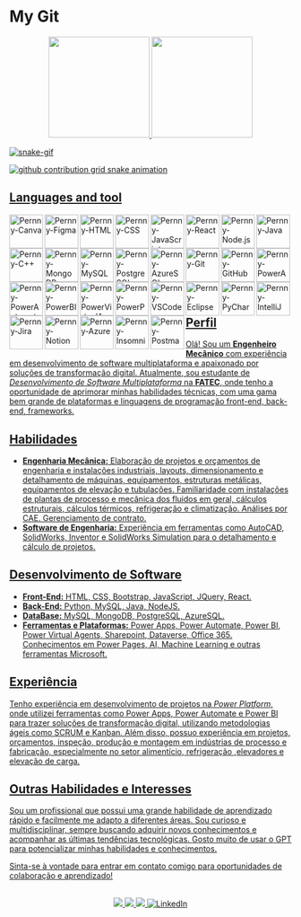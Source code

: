 # My Git

<div align="center">
  <a href="[https://github.com/PernnyDev](https://github.com/PernnyDev)">
  <img height="180em" src="https://github-profile-summary-cards.vercel.app/api/cards/stats?username=PernnyDev&theme=radical"/>
  <img height="180em" src="https://github-profile-summary-cards.vercel.app/api/cards/repos-per-language?username=PernnyDev&theme=radical"/>
</div>

![snake-gif](https://github.com/PernnyDev/PernnyDev/blob/output/github-contribution-grid-snake.svg)

<picture>
  <source media="(prefers-color-scheme: dark)" srcset="https://raw.githubusercontent.com/PernnyDev/PernnyDev/output/github-contribution-grid-snake-dark.svg">
  <source media="(prefers-color-scheme: light)" srcset="https://raw.githubusercontent.com/PernnyDev/PernnyDev/output/github-contribution-grid-snake.svg">
  <img alt="github contribution grid snake animation" src="https://raw.githubusercontent.com/PernnyDev/PernnyDev/output/github-contribution-grid-snake.svg">
</picture>

## Languages and tool

  <div
<p><!-- Prototypes -->
<img align="left" alt="Pernny-Canva" height="60" width="60" src="https://cdn.jsdelivr.net/gh/devicons/devicon/icons/canva/canva-original.svg">
<img align="left" alt="Pernny-Figma" height="60" width="60" src="https://cdn.jsdelivr.net/gh/devicons/devicon@latest/icons/figma/figma-original.svg" />

<!-- Frontend -->
<img align="left" alt="Pernny-HTML" height="60" width="60" src="https://cdn.jsdelivr.net/gh/devicons/devicon/icons/html5/html5-original-wordmark.svg">
<img align="left" alt="Pernny-CSS" height="60" width="60" src="https://cdn.jsdelivr.net/gh/devicons/devicon/icons/css3/css3-original-wordmark.svg">
<img align="left" alt="Pernny-JavaScript" height="60" width="60" src="https://cdn.jsdelivr.net/gh/devicons/devicon/icons/javascript/javascript-original.svg">
<img align="left" alt="Pernny-React" height="60" width="60" src="https://cdn.jsdelivr.net/gh/devicons/devicon/icons/react/react-original-wordmark.svg">

<!-- Backend -->
<img align="left" alt="Pernny-Node.js" height="60" width="60" src="https://cdn.jsdelivr.net/gh/devicons/devicon/icons/nodejs/nodejs-original-wordmark.svg">
<img align="left" alt="Pernny-Java" height="60" width="60" src="https://cdn.jsdelivr.net/gh/devicons/devicon/icons/java/java-original-wordmark.svg" />
<img align="left" alt="Pernny-C++" height="60" width="60"src="https://cdn.jsdelivr.net/gh/devicons/devicon/icons/cplusplus/cplusplus-original.svg" />

<!-- Databases -->
<img align="left" alt="Pernny-MongoDB" height="60" width="60" src="https://cdn.jsdelivr.net/gh/devicons/devicon/icons/mongodb/mongodb-original-wordmark.svg">
<img align="left" alt="Pernny-MySQL" height="60" width="60" src="https://cdn.jsdelivr.net/gh/devicons/devicon/icons/mysql/mysql-original-wordmark.svg">
<img align="left" alt="Pernny-PostgreSQL" height="60" width="60" src="https://cdn.jsdelivr.net/gh/devicons/devicon/icons/postgresql/postgresql-original-wordmark.svg"> 
<img align="left" alt="Pernny-AzureSQL" height="60" width="60" src="https://cdn.jsdelivr.net/gh/devicons/devicon/icons/azuresqldatabase/azuresqldatabase-original.svg" />

<!-- Version Control / Repositories -->
<img align="left" alt="Pernny-Git" height="60" width="60" src="https://cdn.jsdelivr.net/gh/devicons/devicon/icons/git/git-original-wordmark.svg">
<img align="left" alt="Pernny-GitHub" height="60" width="60" src="https://cdn.jsdelivr.net/gh/devicons/devicon/icons/github/github-original-wordmark.svg">

<!-- Low/No-Code -->
<img align="left" alt="Pernny-PowerApps" height="60" width="60" src="https://powerbi.microsoft.com/pictures/application-logos/svg/powerapps.svg">
<img align="left" alt="Pernny-PowerAutomate" height="60" width="60" src="https://powerbi.microsoft.com/pictures/application-logos/svg/powerautomate.svg">
<img align="left" alt="Pernny-PowerBI" height="60" width="60" src="https://powerapps.microsoft.com/images/application-logos/svg/powerbi.svg">
<img align="left" alt="Pernny-PowerVirtualAgents" height="60" width="60" src="https://powerbi.microsoft.com/pictures/application-logos/svg/powervirtualagents.svg">
<img align="left" alt="Pernny-PowerPages" height="60" width="60" src="https://powerbi.microsoft.com/pictures/application-logos/svg/powerpages.svg">

<!-- IDEs and Code Editors -->
<img align="left" alt="Pernny-VSCode" height="60" width="60" src="https://cdn.jsdelivr.net/gh/devicons/devicon/icons/vscode/vscode-original-wordmark.svg">
<img align="left" alt="Pernny-Eclipse" height="60" width="60" src="https://cdn.jsdelivr.net/gh/devicons/devicon/icons/eclipse/eclipse-original-wordmark.svg">
<img align="left" alt="Pernny-PyCharm" height="60" width="60" src="https://cdn.jsdelivr.net/gh/devicons/devicon/icons/pycharm/pycharm-original.svg">
<img align="left" alt="Pernny-IntelliJ" height="60" width="60" src="https://cdn.jsdelivr.net/gh/devicons/devicon/icons/intellij/intellij-original.svg">

<!-- Project Management -->
<img align="left" alt="Pernny-Jira" height="60" width="60" src="https://cdn.jsdelivr.net/gh/devicons/devicon/icons/jira/jira-original-wordmark.svg">
<img align="left" alt="Pernny-Notion" height="60" width="60" src="https://cdn.jsdelivr.net/gh/devicons/devicon/icons/notion/notion-original.svg">

<!-- Other Tools -->
<img align="left" alt="Pernny-Azure" height="60" width="60" src="https://cdn.jsdelivr.net/gh/devicons/devicon/icons/azure/azure-original.svg">
<img align="left" alt="Pernny-Insomnia" height="60" width="60" src="https://cdn.jsdelivr.net/gh/devicons/devicon/icons/insomnia/insomnia-original.svg">  
<img align="left" alt="Pernny-Postman" height="60" width="60" src="https://cdn.jsdelivr.net/gh/devicons/devicon/icons/postman/postman-original.svg" />
</p>
</div>
 <hr>

<h2>Perfil</h2>

<p>Olá! Sou um <strong>Engenheiro Mecânico</strong> com experiência em desenvolvimento de software multiplataforma e apaixonado por soluções de transformação digital. Atualmente, sou estudante de <em>Desenvolvimento de Software Multiplataforma</em> na <strong>FATEC</strong>, onde tenho a oportunidade de aprimorar minhas habilidades técnicas, com uma gama bem grande de plataformas e linguagens de programação front-end, back-end, frameworks.</p>

<h2>Habilidades</h2>

<ul>
  <li><strong>Engenharia Mecânica:</strong> Elaboração de projetos e orçamentos de engenharia e instalações industriais, layouts, dimensionamento e detalhamento de máquinas, equipamentos, estruturas metálicas, equipamentos de elevação e tubulações. Familiaridade com instalações de plantas de processo e mecânica dos fluidos em geral, cálculos estruturais, cálculos térmicos, refrigeração e climatização. Análises por CAE. Gerenciamento de contrato.</li>
  <li><strong>Software de Engenharia:</strong> Experiência em ferramentas como AutoCAD, SolidWorks, Inventor e SolidWorks Simulation para o detalhamento e cálculo de projetos.</li>
</ul>

<h2>Desenvolvimento de Software</h2>

<ul>
  <li><strong>Front-End:</strong> HTML, CSS, Bootstrap, JavaScript, JQuery, React.</li>
  <li><strong>Back-End:</strong> Python, MySQL, Java, NodeJS.</li>
  <li><strong>DataBase:</strong> MySQL, MongoDB, PostgreSQL, AzureSQL.</li>
  <li><strong>Ferramentas e Plataformas:</strong> Power Apps, Power Automate, Power BI, Power Virtual Agents, Sharepoint, Dataverse, Office 365. Conhecimentos em Power Pages, AI, Machine Learning e outras ferramentas Microsoft.</li>
</ul>

<h2>Experiência</h2>

<p>Tenho experiência em desenvolvimento de projetos na <em>Power Platform</em>, onde utilizei ferramentas como Power Apps, Power Automate e Power BI para trazer soluções de transformação digital, utilizando metodologias ágeis como SCRUM e Kanban. Além disso, possuo experiência em projetos, orçamentos, inspeção, produção e montagem em indústrias de processo e fabricação, especialmente no setor alimentício, refrigeração ,elevadores e elevação de carga.</p>

<h2>Outras Habilidades e Interesses</h2>

<p>Sou um profissional que possui uma grande habilidade de aprendizado rápido e facilmente me adapto a diferentes áreas. Sou curioso e multidisciplinar, sempre buscando adquirir novos conhecimentos e acompanhar as últimas tendências tecnológicas. Gosto muito de usar o GPT para potencializar minhas habilidades e conhecimentos.</p>

<p>Sinta-se à vontade para entrar em contato comigo para oportunidades de colaboração e aprendizado! </p>
<div align="center">
  <br>
  <a href="https://contate.me/pernnydev">
   <img src="https://img.shields.io/badge/WhatsApp-25D366?style=for-the-badge&logo=whatsapp&logoColor=white" target="_blank">
  </a>
  <a href="https://discord.gg/pfReNYrF">
   <img src="https://img.shields.io/badge/Discord-7289DA?style=for-the-badge&logo=discord&logoColor=white" target="_blank">
  </a>
  <a href="mailto:vinicius_eng_mec@outlook.com">
   <img src="https://img.shields.io/badge/Microsoft_Outlook-0078D4?style=for-the-badge&logo=microsoft-outlook&logoColor=white" target="_blank">
  </a>
  <a href="https://www.linkedin.com/in/vin%C3%ADcius-nascimento-ribeiro-57a29b136/">
    <img src="https://img.shields.io/badge/LinkedIn-0077B5?style=for-the-badge&logo=linkedin&logoColor=white" alt="LinkedIn">
  </a>
</div>





